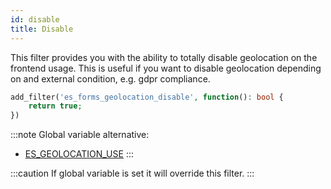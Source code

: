 ```yaml
---
id: disable
title: Disable
---
```


This filter provides you with the ability to totally disable geolocation on the frontend usage. This is useful if you want to disable geolocation depending on and external condition, e.g. gdpr compliance.

```php
add_filter('es_forms_geolocation_disable', function(): bool {
	return true;
})
```

:::note
Global variable alternative:
* [ES_GEOLOCATION_USE](/forms/php/global-variables/geolocation#es_geolocation_use)
:::

:::caution
If global variable is set it will override this filter.
:::
